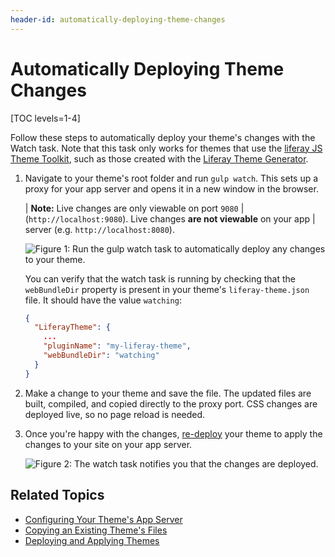 ```yaml
---
header-id: automatically-deploying-theme-changes
---
```


# Automatically Deploying Theme Changes

[TOC levels=1-4]

Follow these steps to automatically deploy your theme's changes with the Watch 
task. Note that this task only works for themes that use the 
[liferay JS Theme Toolkit](https://github.com/liferay/liferay-themes-sdk/tree/master/packages), 
such as those created with the 
[Liferay Theme Generator](/docs/7-2/reference/-/knowledge_base/r/installing-the-theme-generator-and-creating-a-theme). 

1.  Navigate to your theme's root folder and run `gulp watch`. This sets up a 
    proxy for your app server and opens it in a new window in the browser. 

    | **Note:** Live changes are only viewable on port `9080` 
    | (`http://localhost:9080`). Live changes **are not viewable** on your app 
    | server (e.g. `http://localhost:8080`).

    ![Figure 1: Run the `gulp watch` task to automatically deploy any changes to your theme.](../../../../images/theme-dev-watching-themes-gulp-watch-startup.png)

    You can verify that the watch task is running by checking that the 
    `webBundleDir` property is present in your theme's `liferay-theme.json` 
    file. It should have the value `watching`:


    ```json
    {
      "LiferayTheme": {
        ...
        "pluginName": "my-liferay-theme",
        "webBundleDir": "watching"
      }
    }
    ```

2.  Make a change to your theme and save the file. The updated files are built, 
    compiled, and copied directly to the proxy port. CSS changes are deployed 
    live, so no page reload is needed. 
    
3.  Once you're happy with the changes, 
    [re-deploy](/docs/7-2/frameworks/-/knowledge_base/f/deploying-and-applying-themes) 
    your theme to apply the changes to your site on your app server.

    ![Figure 2: The watch task notifies you that the changes are deployed.](../../../../images/theme-dev-watching-themes-gulp-watch-auto-deploy.png)

## Related Topics

- [Configuring Your Theme's App Server](/docs/7-2/frameworks/-/knowledge_base/f/configuring-your-themes-app-server)
- [Copying an Existing Theme's Files](/docs/7-2/frameworks/-/knowledge_base/f/copying-an-existing-themes-files)
- [Deploying and Applying Themes](/docs/7-2/frameworks/-/knowledge_base/f/deploying-and-applying-themes)
